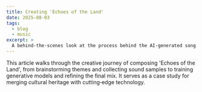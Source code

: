 ```yaml
---
title: Creating 'Echoes of the Land'
date: 2025-08-03
tags:
  - blog
  - music
excerpt: >
  A behind‑the‑scenes look at the process behind the AI‑generated song 'Echoes of the Land'.
---
```


This article walks through the creative journey of composing 'Echoes of the Land', from brainstorming themes and collecting sound samples to training generative models and refining the final mix. It serves as a case study for merging cultural heritage with cutting‑edge technology.